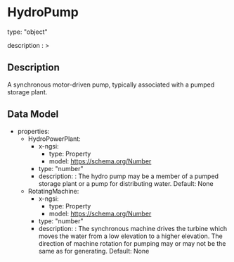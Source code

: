 # HydroPump
type: "object"
description : >
## Description
A synchronous motor-driven pump, typically associated with a pumped storage plant.

## Data Model
  - properties:
    - HydroPowerPlant:
      - x-ngsi:
        - type: Property
        - model: https://schema.org/Number
      - type: "number"
      - description: : The hydro pump may be a member of a pumped storage plant or a pump for distributing water. Default: None
    - RotatingMachine:
      - x-ngsi:
        - type: Property
        - model: https://schema.org/Number
      - type: "number"
      - description: : The synchronous machine drives the turbine which moves the water from a low elevation to a higher elevation. The direction of machine rotation for pumping may or may not be the same as for generating. Default: None
